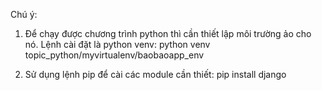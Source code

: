 Chú ý:
1. Để chạy được chương trình python thì cần thiết lập môi trường ảo cho nó. Lệnh cài đặt là python venv:
python venv topic_python/myvirtualenv/baobaoapp_env

2. Sử dụng lệnh pip để cài các module cần thiết:
pip install django 